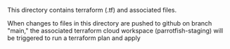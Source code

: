 This directory contains terraform (.tf) and associated files.

When changes to files in this directory are pushed to github on branch "main," the associated terraform cloud workspace (parrotfish-staging) will be triggered to run a terraform plan and apply 
